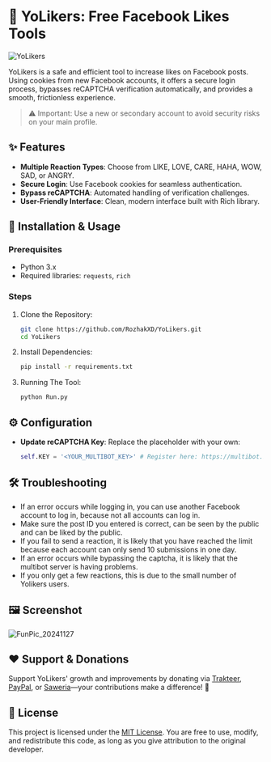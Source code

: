 # 🌟 YoLikers: Free Facebook Likes Tools
![YoLikers](https://github.com/user-attachments/assets/5656ad7a-d403-4a14-8436-1b0055b496a5)

YoLikers is a safe and efficient tool to increase likes on Facebook posts. Using cookies from new Facebook accounts, it offers a secure login process, bypasses reCAPTCHA verification automatically, and provides a smooth, frictionless experience.

> ⚠️ Important: Use a new or secondary account to avoid security risks on your main profile.

## ✨ Features
- **Multiple Reaction Types**: Choose from LIKE, LOVE, CARE, HAHA, WOW, SAD, or ANGRY.
- **Secure Login**: Use Facebook cookies for seamless authentication.
- **Bypass reCAPTCHA**: Automated handling of verification challenges.
- **User-Friendly Interface**: Clean, modern interface built with Rich library.

## 🚀 Installation & Usage
### Prerequisites
- Python 3.x
- Required libraries: `requests`, `rich`

### Steps
1. Clone the Repository:
    ```bash
    git clone https://github.com/RozhakXD/YoLikers.git
    cd YoLikers
    ```
2. Install Dependencies:
    ```bash
    pip install -r requirements.txt
    ```
3. Running The Tool:
    ```bash
    python Run.py
    ```

## ⚙️ Configuration
- **Update reCAPTCHA Key**: Replace the placeholder with your own:

    ```python
    self.KEY = '<YOUR_MULTIBOT_KEY>' # Register here: https://multibot.in/dashboard/signup.php
    ```

## 🛠 Troubleshooting
- If an error occurs while logging in, you can use another Facebook account to log in, because not all accounts can log in.
- Make sure the post ID you entered is correct, can be seen by the public and can be liked by the public.
- If you fail to send a reaction, it is likely that you have reached the limit because each account can only send 10 submissions in one day.
- If an error occurs while bypassing the captcha, it is likely that the multibot server is having problems.
- If you only get a few reactions, this is due to the small number of Yolikers users.

## 🖼️ Screenshot
![FunPic_20241127](https://github.com/user-attachments/assets/c3bb35dc-7d4f-43c2-99d4-047dbb69eb18)

## ❤️ Support & Donations
Support YoLikers' growth and improvements by donating via [Trakteer](https://trakteer.id/rozhak_official/tip), [PayPal](https://paypal.me/rozhak9), or [Saweria](https://saweria.co/rozhak9)—your contributions make a difference! 🚀

## 📄 License
This project is licensed under the [MIT License](https://github.com/RozhakXD/YoLikers/blob/main/LICENSE). You are free to use, modify, and redistribute this code, as long as you give attribution to the original developer.
